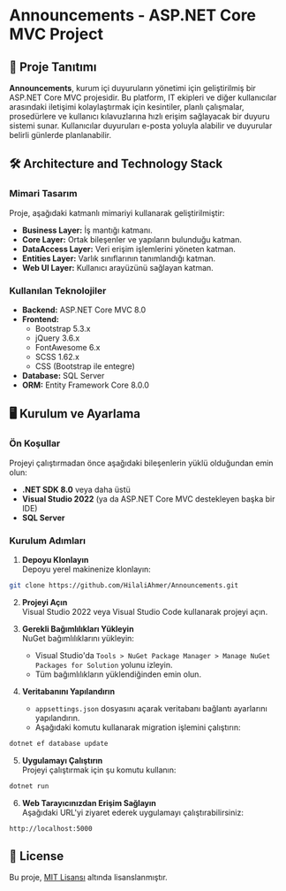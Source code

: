 # Announcements - ASP.NET Core MVC Project

## 📖 Proje Tanıtımı

**Announcements**, kurum içi duyuruların yönetimi için geliştirilmiş bir ASP.NET Core MVC projesidir. Bu platform, IT ekipleri ve diğer kullanıcılar arasındaki iletişimi kolaylaştırmak için kesintiler, planlı çalışmalar, prosedürlere ve kullanıcı kılavuzlarına hızlı erişim sağlayacak bir duyuru sistemi sunar. Kullanıcılar duyuruları e-posta yoluyla alabilir ve duyurular belirli günlerde planlanabilir.

## 🛠️ Architecture and Technology Stack

### Mimari Tasarım

Proje, aşağıdaki katmanlı mimariyi kullanarak geliştirilmiştir:

- **Business Layer:** İş mantığı katmanı.
- **Core Layer:** Ortak bileşenler ve yapıların bulunduğu katman.
- **DataAccess Layer:** Veri erişim işlemlerini yöneten katman.
- **Entities Layer:** Varlık sınıflarının tanımlandığı katman.
- **Web UI Layer:** Kullanıcı arayüzünü sağlayan katman.

### Kullanılan Teknolojiler

- **Backend:** ASP.NET Core MVC 8.0
- **Frontend:**
  - Bootstrap 5.3.x
  - jQuery 3.6.x
  - FontAwesome 6.x
  - SCSS 1.62.x
  - CSS (Bootstrap ile entegre)
- **Database:** SQL Server
- **ORM:** Entity Framework Core 8.0.0

## 🖥️ Kurulum ve Ayarlama

### Ön Koşullar

Projeyi çalıştırmadan önce aşağıdaki bileşenlerin yüklü olduğundan emin olun:

- **.NET SDK 8.0** veya daha üstü
- **Visual Studio 2022** (ya da ASP.NET Core MVC destekleyen başka bir IDE)
- **SQL Server**

### Kurulum Adımları

1. **Depoyu Klonlayın**  
Depoyu yerel makinenize klonlayın:
```bash
git clone https://github.com/HilaliAhmer/Announcements.git
```

2. **Projeyi Açın**  
Visual Studio 2022 veya Visual Studio Code kullanarak projeyi açın.

3. **Gerekli Bağımlılıkları Yükleyin**  
NuGet bağımlılıklarını yükleyin:
   - Visual Studio'da `Tools > NuGet Package Manager > Manage NuGet Packages for Solution` yolunu izleyin.
   - Tüm bağımlılıkların yüklendiğinden emin olun.

4. **Veritabanını Yapılandırın**  
   - `appsettings.json` dosyasını açarak veritabanı bağlantı ayarlarını yapılandırın.
   - Aşağıdaki komutu kullanarak migration işlemini çalıştırın:
```bash
dotnet ef database update
```

5. **Uygulamayı Çalıştırın**  
Projeyi çalıştırmak için şu komutu kullanın:
```bash
dotnet run
```

6. **Web Tarayıcınızdan Erişim Sağlayın**  
Aşağıdaki URL'yi ziyaret ederek uygulamayı çalıştırabilirsiniz:
```bash
http://localhost:5000
```

## 📄 License

Bu proje, [MIT Lisansı](LICENSE) altında lisanslanmıştır.
